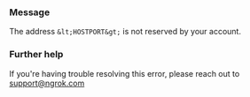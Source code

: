 
### Message
The address `&lt;HOSTPORT&gt;` is not reserved by your account.

### Further help
If you're having trouble resolving this error, please reach out to [support@ngrok.com](mailto:support@ngrok.com?subject=Help%20with%20ERR_NGROK_7114)

